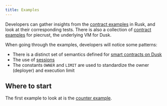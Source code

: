 ```yaml
---
title: Examples
---
```


Developers can gather insights from the <a href="https://github.com/dusk-network/rusk/tree/master/contracts" target="_blank">contract examples</a> in Rusk, and look at their corresponding tests. There is also a collection of <a href="https://github.com/dusk-network/piecrust/tree/main/contracts" target="_blank">contract examples</a> for piecrust, the underlying VM for Dusk.

When going through the examples, developers will notice some patterns:
- There is a distinct set of semantics defined for [smart contracts on Dusk](/getting-started/vm/04-sc-on-dusk/09-semantics)
- The use of [sessions](/getting-started/vm/04-sc-on-dusk/07-sessions)
- The constants `OWNER` and `LIMIT` are used to standardize the owner (deployer) and execution limit

## Where to start

The first example to look at is the [counter example](/getting-started/vm/guides/01-my-first-contract).
